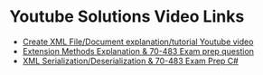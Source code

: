 # Youtube Solutions Video Links

<ul>
<li>
  <a href= "https://www.youtube.com/watch?v=RwV0SXtsW5A">Create XML File/Document explanation/tutorial Youtube video </a> </li>
<li>
<a href = "https://www.youtube.com/watch?v=UGJ2LIgFRN8&feature=youtu.be">Extension Methods Explanation & 70-483 Exam prep question </a>
</li>
<li>
<a href = "https://www.youtube.com/watch?v=2CCwy121V6Q&feature=youtu.be">XML Serialization/Deserialization & 70-483 Exam Prep C#
</a>
</li>
</ul>
